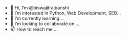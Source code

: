 - 👋 Hi, I’m @biswajitrajbanshi
- 👀 I’m interested in Python, Web Development, SEO...
- 🌱 I’m currently learning ...
- 💞️ I’m looking to collaborate on ...
- 📫 How to reach me ...

<!---
biswajit958/biswajit958 is a ✨ special ✨ repository because its `README.md` (this file) appears on your GitHub profile.
You can click the Preview link to take a look at your changes.
--->
